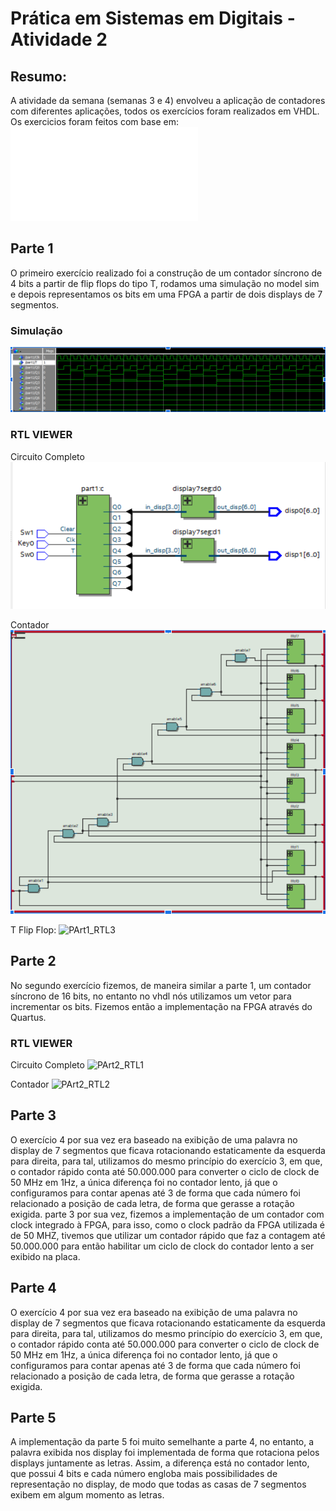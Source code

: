 # Prática em Sistemas em Digitais - Atividade 2

## Resumo:
A atividade da semana (semanas 3 e 4) envolveu a aplicação de contadores com diferentes aplicações, todos os exercícios foram realizados em VHDL.
Os exercicios foram feitos com base em: ![exercícios](lab4.pdf)
## Parte 1
O primeiro exercício realizado foi a construção de um contador síncrono de 4 bits a partir de flip flops do tipo T, rodamos uma simulação no model sim e depois representamos os bits em uma FPGA a partir de dois displays de 7 segmentos.

### Simulação 
![PArt1_simulacao](PArt1_simulacao.png)

### RTL VIEWER
Circuito Completo
![Part1_RTL1](Part1_RTL1.png)

Contador
![Part1_RTL2](Part1_RTL2.png)

T Flip Flop:
![PArt1_RTL3]([PArt1_RTL3.png)


## Parte 2
No segundo exercício fizemos, de maneira similar a parte 1, um contador síncrono de 16 bits, no entanto no vhdl nós utilizamos um vetor para incrementar os bits. Fizemos então a implementação na FPGA através do Quartus.

### RTL VIEWER
Circuito Completo
![PArt2_RTL1]([PArt2_RTL1.png)

Contador
![PArt2_RTL2]([PArt2_RTL2.png)


## Parte 3
O exercício 4 por sua vez era baseado na exibição de uma palavra no display de 7 segmentos que  ficava rotacionando estaticamente da esquerda para direita, para tal, utilizamos do mesmo princípio do exercício 3, em que, o contador rápido conta até 50.000.000 para converter o ciclo de clock de 50 MHz em 1Hz, a única diferença foi no contador lento, já que o configuramos para contar apenas até 3 de forma que cada número foi relacionado a posição de cada letra, de forma que gerasse a rotação exigida.
parte 3 por sua vez, fizemos a implementação de um contador com clock integrado à FPGA, para isso, como o clock padrão da FPGA utilizada é de 50 MHZ, tivemos que utilizar um contador rápido que faz a contagem até 50.000.000 para então habilitar um ciclo de clock do contador lento a ser exibido na placa.

## Parte 4
O exercício 4 por sua vez era baseado na exibição de uma palavra no display de 7 segmentos que  ficava rotacionando estaticamente da esquerda para direita, para tal, utilizamos do mesmo princípio do exercício 3, em que, o contador rápido conta até 50.000.000 para converter o ciclo de clock de 50 MHz em 1Hz, a única diferença foi no contador lento, já que o configuramos para contar apenas até 3 de forma que cada número foi relacionado a posição de cada letra, de forma que gerasse a rotação exigida.

## Parte 5
A implementação da parte 5 foi muito semelhante a parte 4, no entanto, a palavra exibida nos display foi implementada de forma que rotaciona pelos displays juntamente as letras. Assim, a diferença está no contador lento, que possui 4 bits e cada número engloba mais possibilidades de representação no display, de modo que todas as casas de 7 segmentos exibem em algum momento as letras.
